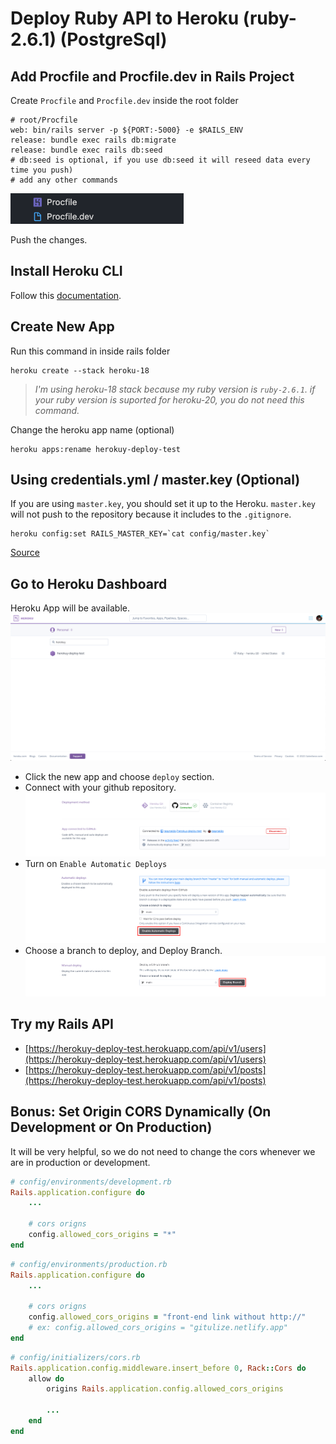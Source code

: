 # Deploy Ruby API to Heroku (ruby-2.6.1) (PostgreSql)

## Add Procfile and Procfile.dev in Rails Project
Create `Procfile` and `Procfile.dev` inside the root folder
```
# root/Procfile
web: bin/rails server -p ${PORT:-5000} -e $RAILS_ENV
release: bundle exec rails db:migrate
release: bundle exec rails db:seed
# db:seed is optional, if you use db:seed it will reseed data every time you push)
# add any other commands
```

![procfile](https://raw.githubusercontent.com/raaynaldo/herokuy-deploy-test/main/screen-shoot/procfile.png)

Push the changes.

## Install Heroku CLI

Follow this [documentation](https://devcenter.heroku.com/articles/heroku-cli#getting-started).

## Create New App

Run this command in inside rails folder
```
heroku create --stack heroku-18
```
> *I'm using heroku-18 stack because my ruby version is `ruby-2.6.1`. if your ruby version is suported for heroku-20, you do not need this command.*

Change the heroku app name (optional)
```
heroku apps:rename herokuy-deploy-test
```

## Using credentials.yml / master.key (Optional)
If you are using `master.key`, you should set it up to the Heroku. `master.key` will not push to the repository because it includes to the `.gitignore`. 

```
heroku config:set RAILS_MASTER_KEY=`cat config/master.key`
```
[Source](https://stackoverflow.com/questions/62011541/using-credentials-yml-with-heroku-on-rails-5-2)

## Go to Heroku Dashboard

Heroku App will be available.
![heroku-dashborad](https://raw.githubusercontent.com/raaynaldo/herokuy-deploy-test/main/screen-shoot/heroku-dashboard.png)

- Click the new app and choose `deploy` section.
- Connect with your github repository. 
![connect-github](https://raw.githubusercontent.com/raaynaldo/herokuy-deploy-test/main/screen-shoot/connect-github.png)
- Turn on `Enable Automatic Deploys`
![enable-automatic-deploys](https://raw.githubusercontent.com/raaynaldo/herokuy-deploy-test/main/screen-shoot/enable-automatic-deploys.png)
- Choose a branch to deploy, and Deploy Branch.
![deploy-branch](https://raw.githubusercontent.com/raaynaldo/herokuy-deploy-test/main/screen-shoot/deploy-branch.png)

## Try my Rails API

- [https://herokuy-deploy-test.herokuapp.com/api/v1/users](https://herokuy-deploy-test.herokuapp.com/api/v1/users)
- [https://herokuy-deploy-test.herokuapp.com/api/v1/posts](https://herokuy-deploy-test.herokuapp.com/api/v1/posts)

## Bonus: Set Origin CORS Dynamically (On Development or On Production)
It will be very helpful, so we do not need to change the cors whenever we are in production or development.
```rb
# config/environments/development.rb
Rails.application.configure do
    ...

    # cors origns
    config.allowed_cors_origins = "*"
end
```

```rb
# config/environments/production.rb
Rails.application.configure do
    ...

    # cors origns
    config.allowed_cors_origins = "front-end link without http://"
    # ex: config.allowed_cors_origins = "gitulize.netlify.app"
end
```

```rb
# config/initializers/cors.rb
Rails.application.config.middleware.insert_before 0, Rack::Cors do
    allow do
        origins Rails.application.config.allowed_cors_origins

        ...
    end
end
```